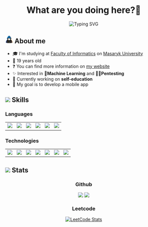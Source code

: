 <h1 align="center">What are you doing here?🤨</h1>

<div align="center">
<img src="https://readme-typing-svg.demolab.com?font=Comic+Sans+MS&pause=1000&color=F75C00&center=true&width=435&lines=%F0%9F%A7%A0Mindset+%2B+%F0%9F%92%AAGrindset;Average+Python+enjoyer%F0%9F%98%8E;IT+student+on+Masaryk+University;1.+programmer+of+2023+in+%C5%A0umperk;Average+Rust+hater+%E0%BC%BC+%E3%81%A4+%E2%97%95_%E2%97%95+%E0%BC%BD%E3%81%A4;Always+up+for+a+challenge" alt="Typing SVG"/>
</div>

## <img src = "https://github.com/0xAbdulKhalid/0xAbdulKhalid/raw/main/assets/mdImages/about_me.gif" width=25px /> **About me**

- 🎓 I'm studying at [Faculty of Informatics](https://www.fi.muni.cz) on [Masaryk University](https://www.muni.cz/en)
- 👴 19 years old
- ❓ You can find more information on [my website](https://filipkrasa.kenolas.xyz/)
- ✨ Interested in 🤖**Machine Learning** and 🏴‍☠️**Pentesting**
- 🔭 Currently working on **self-education**
- 🌱 My goal is to develop a mobile app


## <img src="https://media2.giphy.com/media/QssGEmpkyEOhBCb7e1/giphy.gif?cid=ecf05e47a0n3gi1bfqntqmob8g9aid1oyj2wr3ds3mg700bl&rid=giphy.gif" width=25px> **Skills**

### Languages

<table>
<td><img src="https://cdn.jsdelivr.net/gh/devicons/devicon/icons/python/python-original.svg" width=50px /></td>
<td><img src="https://cdn.jsdelivr.net/gh/devicons/devicon/icons/cplusplus/cplusplus-original.svg" width=50px/></td>
<td><img src="https://cdn.jsdelivr.net/gh/devicons/devicon/icons/javascript/javascript-original.svg" width=50px/></td>
<td><img src="https://cdn.jsdelivr.net/gh/devicons/devicon/icons/html5/html5-original.svg" width=50px/></td>
<td><img src="https://cdn.jsdelivr.net/gh/devicons/devicon/icons/csharp/csharp-original.svg" width=50px/></td>
<td><img src="https://cdn.jsdelivr.net/gh/devicons/devicon/icons/markdown/markdown-original.svg" width=50px/></td>


</table>

### Technologies

<table>
<td><img src="https://cdn.jsdelivr.net/gh/devicons/devicon/icons/linux/linux-original.svg" width=50px/></td>
<td><img src="https://cdn.jsdelivr.net/gh/devicons/devicon/icons/vscode/vscode-original.svg" width=50px/></td>
<td><img src="https://cdn.jsdelivr.net/gh/devicons/devicon/icons/git/git-original.svg" width=50px /></td>
<td><img src="https://cdn.jsdelivr.net/gh/devicons/devicon/icons/github/github-original.svg" width=50px/></td>
<td><img src="https://cdn.jsdelivr.net/gh/devicons/devicon/icons/apache/apache-line-wordmark.svg" width=50px/></td>
<td><img src="https://cdn.jsdelivr.net/gh/devicons/devicon/icons/docker/docker-plain-wordmark.svg" width=50px/></td>
<td><img src="https://cdn.jsdelivr.net/gh/devicons/devicon/icons/mysql/mysql-original-wordmark.svg" width=50px/></td>

</table>
          


## <img src="https://media.giphy.com/media/iY8CRBdQXODJSCERIr/giphy.gif" width=25px> **Stats**

<div align="center">

### Github

<img src="https://github-readme-stats.vercel.app/api/top-langs/?username=Fidasek009&layout=compact&langs_count=10&theme=dark">
<img src="https://github-readme-stats.vercel.app/api?username=Fidasek009&theme=dark&show_icons=true&hide_rank=true&count_private=true&include_all_commits=true&hide_title=true&hide=prs&line_height=25"/>

### Leetcode
[![LeetCode Stats](https://leetcard.jacoblin.cool/fidasek009?theme=dark)](https://leetcode.com/fidasek009/)

</div>




<!--
Used shit:
- https://readme-typing-svg.demolab.com/demo/
- https://github.com/anuraghazra/github-readme-stats
- https://leetcard.jacoblin.cool/
- https://devicon.dev/
-->
